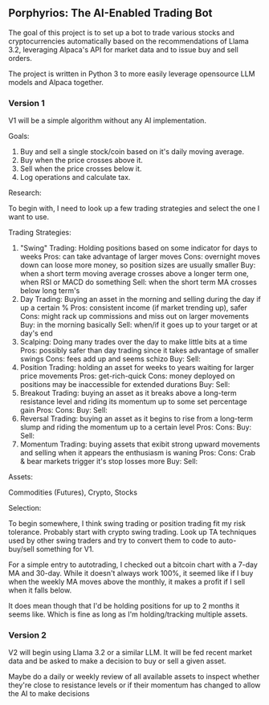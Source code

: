 ## Porphyrios: The AI-Enabled Trading Bot

The goal of this project is to set up a bot to trade various stocks and cryptocurrencies automatically based on the recommendations of Llama 3.2, leveraging Alpaca's API for market data and to issue buy and sell orders.

The project is written in Python 3 to more easily leverage opensource LLM models and Alpaca together.

### Version 1

V1 will be a simple algorithm without any AI implementation.

Goals:

1. Buy and sell a single stock/coin based on it's daily moving average.
2. Buy when the price crosses above it.
3. Sell when the price crosses below it.
4. Log operations and calculate tax.

Research:

To begin with, I need to look up a few trading strategies and select the one I want to use.

Trading Strategies:

1. "Swing" Trading: Holding positions based on some indicator for days to weeks
   Pros: can take advantage of larger moves
   Cons: overnight moves down can loose more money, so position sizes are usually smaller
   Buy:
   when a short term moving average crosses above a longer term one,
   when RSI or MACD do something
   Sell: when the short term MA crosses below long term's
2. Day Trading: Buying an asset in the morning and selling during the day if up a certain %
   Pros: consistent income (if market trending up), safer
   Cons: might rack up commissions and miss out on larger movements
   Buy: in the morning basically
   Sell: when/if it goes up to your target or at day's end
3. Scalping: Doing many trades over the day to make little bits at a time
   Pros: possibly safer than day trading since it takes advantage of smaller swings
   Cons: fees add up and seems schizo
   Buy:
   Sell:
4. Position Trading: holding an asset for weeks to years waiting for larger price movements
   Pros: get-rich-quick
   Cons: money deployed on positions may be inaccessible for extended durations
   Buy:
   Sell:
5. Breakout Trading: buying an asset as it breaks above a long-term resistance level and riding its momentum up to some set percentage gain
   Pros:
   Cons:
   Buy:
   Sell:
6. Reversal Trading: buying an asset as it begins to rise from a long-term slump and riding the momentum up to a certain level
   Pros:
   Cons:
   Buy:
   Sell:
7. Momentum Trading: buying assets that exibit strong upward movements and selling when it appears the enthusiasm is waning
   Pros:
   Cons: Crab & bear markets trigger it's stop losses more
   Buy:
   Sell:

Assets:

Commodities (Futures),
Crypto,
Stocks

Selection:

To begin somewhere, I think swing trading or position trading fit my risk tolerance.
Probably start with crypto swing trading. Look up TA techniques used by other swing traders
and try to convert them to code to auto-buy/sell something for V1.

For a simple entry to autotrading, I checked out a bitcoin chart with a 7-day MA and 30-day.
While it doesn't always work 100%, it seemed like if I buy when the weekly MA moves above the monthly, it makes a profit if I sell when it falls below.

It does mean though that I'd be holding positions for up to 2 months it seems like. Which is fine as long as I'm holding/tracking multiple assets.

### Version 2

V2 will begin using Llama 3.2 or a similar LLM. It will be fed recent market data and be asked to make a decision to buy or sell a given asset.

Maybe do a daily or weekly review of all available assets to inspect whether they're close to resistance levels or if their momentum has changed to allow the AI to make decisions
